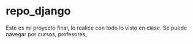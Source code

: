 # repo_django

Este es mi proyecto final, lo realice con todo lo visto en clase.
Se puede navegar por cursos, profesores, 
